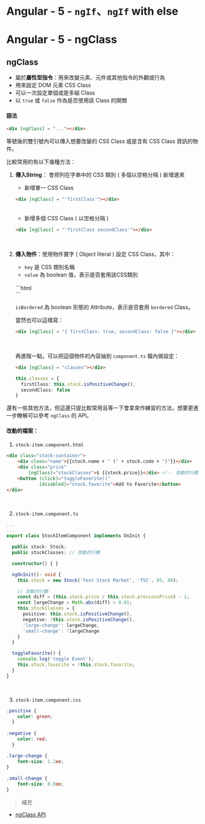 # Angular - 5 - `ngIf`、`ngIf` with else
# Angular - 5 - ngClass
## ngClass
* 屬於**屬性型指令**：用來改變元素、元件或其他指令的外觀或行為
* 用來設定 DOM 元素 CSS Class
* 可以一次設定單個或是多組 Class
* 以 `true` 或 `false` 作為是否使用該 Class 的開關

#### 語法
```html
<div [ngClass] = "..."></div>
```
等號後的雙引號內可以傳入想要改變的 CSS Class 或是含有 CSS Class 資訊的物件。

比較常用的有以下幾種方法：
1. **傳入String**： 會把列在字串中的 CSS 類別 ( 多個以空格分隔 ) 新增進來
    * 新增單一 CSS Class 
    ```html
    <div [ngClass] = "'firstClass'"></div>
    ```
    <br/>

    * 新增多個 CSS Class ( 以空格分隔 )
    ```html
    <div [ngClass] = "'firstClass secondClass'"></div>
    ```
    <br/>
  
2. **傳入物件**：使用物件實字 ( Object literal ) 設定 CSS Class，其中：
    * `key` 是 CSS 類別名稱
    * `value` 為 boolean 值，表示是否套用該CSS類別
    <br/>
    ```html
    <div [ngClass] = "{ bordered: isBordered }"></div>
    ```

    `isBordered` 為 boolean 形態的 Attribute，表示是否套用 `bordered` Class。
    <br/>

    當然也可以這樣寫：
    ```html
    <div [ngClass] = "{ firstClass: true, secondClass: false }"></div>
    ```
    <br/>

    再進階一點，可以把這個物件的內容抽到 `component.ts` 檔內做設定： 
    ```html
    <div [ngClass] = "classes"></div>
    ```
    ```ts
    this.classes = {
      firstClass: this.stock.isPositiveChange(),
      secondClass: false
    }
    ```

還有一些其他方法，但這邊只提比較常用且等一下會拿來作練習的方法，想要更進一步瞭解可以參考 `ngClass` 的 API。
    <br/>

#### 改動的檔案：
1. `stock-item.component.html`
```html
<div class="stock-container">
    <div class="name">{{stock.name + ' (' + stock.code + ')'}}</div>
    <div class="price"
        [ngClass]="stockClasses">$ {{stock.price}}</div> <!-- 改動的行數 -->
    <button (click)="toggleFavorite()"
            [disabled]="stock.favorite">Add to Favorite</button>
</div>
```
<br/>

2. `stock-item.component.ts`
```ts
...
...
export class StockItemComponent implements OnInit {

  public stock: Stock;
  public stockClasses; // 改動的行數

  constructor() { }

  ngOnInit(): void {
    this.stock = new Stock('Test Stock Market', 'TSC', 85, 80);

    // 改動的行數
    const diff = (this.stock.price / this.stock.previousPrice) - 1;
    const largeChange = Math.abs(diff) > 0.01;
    this.stockClasses = {
      positive: this.stock.isPositiveChange(),
      negative: !this.stock.isPositiveChange(),
      'large-change': largeChange,
      'small-change': !largeChange
    }
  }

  toggleFavorite() {
    console.log('toggle Event');
    this.stock.favorite = !this.stock.favorite;
  }
}
```
<br/>

3. `stock-item.component.css`
```css
.positive {
    color: green;
  }
  
.negative {
    color: red;
  }

.large-change {
    font-size: 1.2em;
}
  
.small-change {
    font-size: 0.8em;
}
```

> 補充
* [ngClass API](https://angular.tw/api/common/NgClass)
